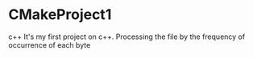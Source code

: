 # CMakeProject1
c++
It's my first project on c++. Processing the file by the frequency of occurrence of each byte
